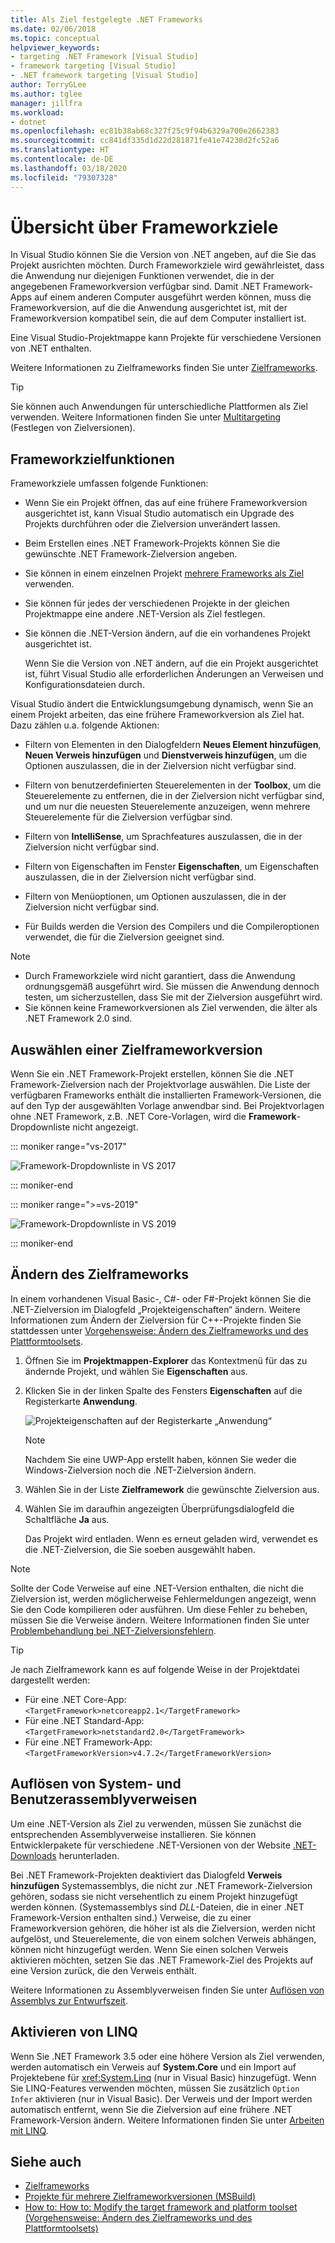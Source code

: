 ```yaml
---
title: Als Ziel festgelegte .NET Frameworks
ms.date: 02/06/2018
ms.topic: conceptual
helpviewer_keywords:
- targeting .NET Framework [Visual Studio]
- framework targeting [Visual Studio]
- .NET framework targeting [Visual Studio]
author: TerryGLee
ms.author: tglee
manager: jillfra
ms.workload:
- dotnet
ms.openlocfilehash: ec81b38ab68c327f25c9f94b6329a700e2662383
ms.sourcegitcommit: cc841df335d1d22d281871fe41e74238d2fc52a6
ms.translationtype: HT
ms.contentlocale: de-DE
ms.lasthandoff: 03/18/2020
ms.locfileid: "79307328"
---
```

# <a name="framework-targeting-overview"></a>Übersicht über Frameworkziele

In Visual Studio können Sie die Version von .NET angeben, auf die Sie das Projekt ausrichten möchten. Durch Frameworkziele wird gewährleistet, dass die Anwendung nur diejenigen Funktionen verwendet, die in der angegebenen Frameworkversion verfügbar sind. Damit .NET Framework-Apps auf einem anderen Computer ausgeführt werden können, muss die Frameworkversion, auf die die Anwendung ausgerichtet ist, mit der Frameworkversion kompatibel sein, die auf dem Computer installiert ist.

Eine Visual Studio-Projektmappe kann Projekte für verschiedene Versionen von .NET enthalten.

Weitere Informationen zu Zielframeworks finden Sie unter [Zielframeworks](/dotnet/standard/frameworks).

> [!TIP]
> Sie können auch Anwendungen für unterschiedliche Plattformen als Ziel verwenden. Weitere Informationen finden Sie unter [Multitargeting](../msbuild/msbuild-multitargeting-overview.md) (Festlegen von Zielversionen).

## <a name="framework-targeting-features"></a>Frameworkzielfunktionen

Frameworkziele umfassen folgende Funktionen:

- Wenn Sie ein Projekt öffnen, das auf eine frühere Frameworkversion ausgerichtet ist, kann Visual Studio automatisch ein Upgrade des Projekts durchführen oder die Zielversion unverändert lassen.

- Beim Erstellen eines .NET Framework-Projekts können Sie die gewünschte .NET Framework-Zielversion angeben.

- Sie können in einem einzelnen Projekt [mehrere Frameworks als Ziel](/dotnet/standard/frameworks#how-to-specify-target-frameworks) verwenden.

- Sie können für jedes der verschiedenen Projekte in der gleichen Projektmappe eine andere .NET-Version als Ziel festlegen.

- Sie können die .NET-Version ändern, auf die ein vorhandenes Projekt ausgerichtet ist.

   Wenn Sie die Version von .NET ändern, auf die ein Projekt ausgerichtet ist, führt Visual Studio alle erforderlichen Änderungen an Verweisen und Konfigurationsdateien durch.

Visual Studio ändert die Entwicklungsumgebung dynamisch, wenn Sie an einem Projekt arbeiten, das eine frühere Frameworkversion als Ziel hat. Dazu zählen u.a. folgende Aktionen:

- Filtern von Elementen in den Dialogfeldern **Neues Element hinzufügen**, **Neuen Verweis hinzufügen** und **Dienstverweis hinzufügen**, um die Optionen auszulassen, die in der Zielversion nicht verfügbar sind.

- Filtern von benutzerdefinierten Steuerelementen in der **Toolbox**, um die Steuerelemente zu entfernen, die in der Zielversion nicht verfügbar sind, und um nur die neuesten Steuerelemente anzuzeigen, wenn mehrere Steuerelemente für die Zielversion verfügbar sind.

- Filtern von **IntelliSense**, um Sprachfeatures auszulassen, die in der Zielversion nicht verfügbar sind.

- Filtern von Eigenschaften im Fenster **Eigenschaften**, um Eigenschaften auszulassen, die in der Zielversion nicht verfügbar sind.

- Filtern von Menüoptionen, um Optionen auszulassen, die in der Zielversion nicht verfügbar sind.

- Für Builds werden die Version des Compilers und die Compileroptionen verwendet, die für die Zielversion geeignet sind.

> [!NOTE]
> - Durch Frameworkziele wird nicht garantiert, dass die Anwendung ordnungsgemäß ausgeführt wird. Sie müssen die Anwendung dennoch testen, um sicherzustellen, dass Sie mit der Zielversion ausgeführt wird.
> - Sie können keine Frameworkversionen als Ziel verwenden, die älter als .NET Framework 2.0 sind.

## <a name="select-a-target-framework-version"></a>Auswählen einer Zielframeworkversion

Wenn Sie ein .NET Framework-Projekt erstellen, können Sie die .NET Framework-Zielversion nach der Projektvorlage auswählen. Die Liste der verfügbaren Frameworks enthält die installierten Framework-Versionen, die auf den Typ der ausgewählten Vorlage anwendbar sind. Bei Projektvorlagen ohne .NET Framework, z.B. .NET Core-Vorlagen, wird die **Framework**-Dropdownliste nicht angezeigt.

::: moniker range="vs-2017"

![Framework-Dropdownliste in VS 2017](media/vside-newproject-framework.png)

::: moniker-end

::: moniker range=">=vs-2019"

![Framework-Dropdownliste in VS 2019](media/vs-2019/configure-new-project-framework.png)

::: moniker-end

## <a name="change-the-target-framework"></a>Ändern des Zielframeworks

In einem vorhandenen Visual Basic-, C#- oder F#-Projekt können Sie die .NET-Zielversion im Dialogfeld „Projekteigenschaften“ ändern. Weitere Informationen zum Ändern der Zielversion für C++-Projekte finden Sie stattdessen unter [Vorgehensweise: Ändern des Zielframeworks und des Plattformtoolsets](/cpp/build/how-to-modify-the-target-framework-and-platform-toolset).

1. Öffnen Sie im **Projektmappen-Explorer** das Kontextmenü für das zu ändernde Projekt, und wählen Sie **Eigenschaften** aus.

1. Klicken Sie in der linken Spalte des Fensters **Eigenschaften** auf die Registerkarte **Anwendung**.

   ![Projekteigenschaften auf der Registerkarte „Anwendung“](../ide/media/vs_slnexplorer_properties_applicationtab.png)

   > [!NOTE]
   > Nachdem Sie eine UWP-App erstellt haben, können Sie weder die Windows-Zielversion noch die .NET-Zielversion ändern.

1. Wählen Sie in der Liste **Zielframework** die gewünschte Zielversion aus.

1. Wählen Sie im daraufhin angezeigten Überprüfungsdialogfeld die Schaltfläche **Ja** aus.

   Das Projekt wird entladen. Wenn es erneut geladen wird, verwendet es die .NET-Zielversion, die Sie soeben ausgewählt haben.

> [!NOTE]
> Sollte der Code Verweise auf eine .NET-Version enthalten, die nicht die Zielversion ist, werden möglicherweise Fehlermeldungen angezeigt, wenn Sie den Code kompilieren oder ausführen. Um diese Fehler zu beheben, müssen Sie die Verweise ändern. Weitere Informationen finden Sie unter [Problembehandlung bei .NET-Zielversionsfehlern](../msbuild/troubleshooting-dotnet-framework-targeting-errors.md).

> [!TIP]
> Je nach Zielframework kann es auf folgende Weise in der Projektdatei dargestellt werden:
>
> - Für eine .NET Core-App: `<TargetFramework>netcoreapp2.1</TargetFramework>`
> - Für eine .NET Standard-App: `<TargetFramework>netstandard2.0</TargetFramework>`
> - Für eine .NET Framework-App: `<TargetFrameworkVersion>v4.7.2</TargetFrameworkVersion>`

## <a name="resolve-system-and-user-assembly-references"></a>Auflösen von System- und Benutzerassemblyverweisen

Um eine .NET-Version als Ziel zu verwenden, müssen Sie zunächst die entsprechenden Assemblyverweise installieren. Sie können Entwicklerpakete für verschiedene .NET-Versionen von der Website [.NET-Downloads](https://www.microsoft.com/net/download/windows) herunterladen.

Bei .NET Framework-Projekten deaktiviert das Dialogfeld **Verweis hinzufügen** Systemassemblys, die nicht zur .NET Framework-Zielversion gehören, sodass sie nicht versehentlich zu einem Projekt hinzugefügt werden können. (Systemassemblys sind *DLL*-Dateien, die in einer .NET Framework-Version enthalten sind.) Verweise, die zu einer Frameworkversion gehören, die höher ist als die Zielversion, werden nicht aufgelöst, und Steuerelemente, die von einem solchen Verweis abhängen, können nicht hinzugefügt werden. Wenn Sie einen solchen Verweis aktivieren möchten, setzen Sie das .NET Framework-Ziel des Projekts auf eine Version zurück, die den Verweis enthält.

Weitere Informationen zu Assemblyverweisen finden Sie unter [Auflösen von Assemblys zur Entwurfszeit](../msbuild/resolving-assemblies-at-design-time.md).

## <a name="enable-linq"></a>Aktivieren von LINQ

Wenn Sie .NET Framework 3.5 oder eine höhere Version als Ziel verwenden, werden automatisch ein Verweis auf **System.Core** und ein Import auf Projektebene für <xref:System.Linq> (nur in Visual Basic) hinzugefügt. Wenn Sie LINQ-Features verwenden möchten, müssen Sie zusätzlich `Option Infer` aktivieren (nur in Visual Basic). Der Verweis und der Import werden automatisch entfernt, wenn Sie die Zielversion auf eine frühere .NET Framework-Version ändern. Weitere Informationen finden Sie unter [Arbeiten mit LINQ](/dotnet/csharp/tutorials/working-with-linq).

## <a name="see-also"></a>Siehe auch

- [Zielframeworks](/dotnet/standard/frameworks)
- [Projekte für mehrere Zielframeworkversionen (MSBuild)](../msbuild/msbuild-multitargeting-overview.md)
- [How to: How to: Modify the target framework and platform toolset (Vorgehensweise: Ändern des Zielframeworks und des Plattformtoolsets)](/cpp/build/how-to-modify-the-target-framework-and-platform-toolset)

